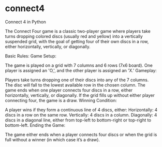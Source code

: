 # connect4
Connect 4 in Python

The Connect Four game is a classic two-player game where players take turns dropping colored discs (usually red and yellow) into a vertically suspended grid, with the goal of getting four of their own discs in a row, either horizontally, vertically, or diagonally.

Basic Rules:
Game Setup:

The game is played on a grid with 7 columns and 6 rows (7x6 board).
One player is assigned an 'O,', and the other player is assigned an 'X.'
Gameplay:

Players take turns dropping one of their discs into any of the 7 columns.
The disc will fall to the lowest available row in the chosen column.
The game ends when one player connects four discs in a row, either horizontally, vertically, or diagonally.
If the grid fills up without either player connecting four, the game is a draw.
Winning Condition:

A player wins if they form a continuous line of 4 discs, either:
Horizontally: 4 discs in a row on the same row.
Vertically: 4 discs in a column.
Diagonally: 4 discs in a diagonal line, either from top-left to bottom-right or top-right to bottom-left.
Ending the Game:

The game either ends when a player connects four discs or when the grid is full without a winner (in which case it’s a draw).
